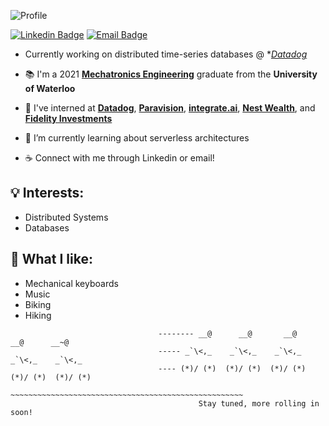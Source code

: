 ![Profile](https://user-images.githubusercontent.com/19421889/89681541-23db0500-d8c3-11ea-8db9-8512e0a94158.png)


[![Linkedin Badge](http://img.shields.io/badge/jason--ni-blue?style=for-the-badge&logo=Linkedin&logoColor=white&link=https://www.linkedin.com/in/jason-ni/)](https://www.linkedin.com/in/jason-ni/)
[![Email Badge](https://img.shields.io/badge/-j28ni%40uwaterloo.ca-red?style=for-the-badge&logo=Mail.Ru&logoColor=white&link=mailto:j28ni@uwaterloo.ca)](mailto:j28ni@uwaterloo.ca)

- Currently working on distributed time-series databases @ **[Datadog](https://www.datadoghq.com/)*

- :books: I'm a 2021 **[Mechatronics Engineering](https://uwaterloo.ca/future-students/programs/mechatronics-engineering)** graduate from the **University of Waterloo**
- 🔭 I've interned at **[Datadog](https://www.datadoghq.com/)**, **[Paravision](https://www.paravision.ai/)**, **[integrate.ai](https://integrate.ai/)**, **[Nest Wealth](https://www.nestwealth.com/)**, and **[Fidelity Investments](https://www.fidelity.com/)**  
- 🌱 I’m currently learning about serverless architectures
- :coffee: Connect with me through Linkedin or email!


## 💡 Interests:
- Distributed Systems
- Databases

## :tada: What I like:
- Mechanical keyboards
- Music
- Biking
- Hiking

```
                                 -------- __@      __@       __@       __@      __~@
                                 ----- _`\<,_    _`\<,_    _`\<,_     _`\<,_    _`\<,_
                                 ---- (*)/ (*)  (*)/ (*)  (*)/ (*)  (*)/ (*)  (*)/ (*)
                                 ~~~~~~~~~~~~~~~~~~~~~~~~~~~~~~~~~~~~~~~~~~~~~~~~~~~~
                                          Stay tuned, more rolling in soon!
 ```
